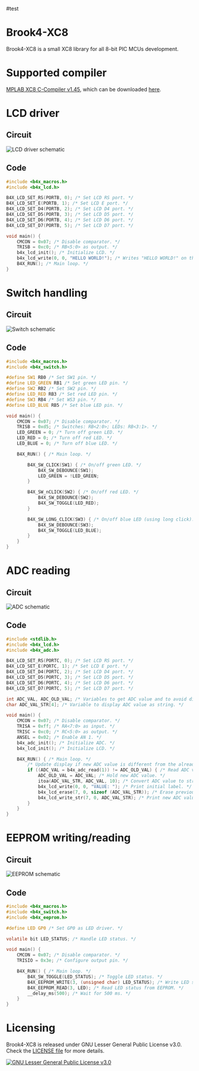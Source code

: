 #test
# Brook4-XC8

Brook4-XC8 is a small XC8 library for all 8-bit PIC MCUs development.

# Supported compiler

[MPLAB XC8 C-Compiler v1.45](https://www.microchip.com/forums/m1029676.aspx), which can be downloaded [here](https://www.microchip.com/development-tools/pic-and-dspic-downloads-archive).

# LCD driver

## Circuit

![LCD driver schematic](https://raw.githubusercontent.com/brook-dev/brook4xc8/main/examples/brook4xc8-lcd.X/schematic.png)

## Code

```c
#include <b4x_macros.h>
#include <b4x_lcd.h>

B4X_LCD_SET_RS(PORTB, 0); /* Set LCD RS port. */
B4X_LCD_SET_E(PORTB, 1); /* Set LCD E port. */
B4X_LCD_SET_D4(PORTB, 2); /* Set LCD D4 port. */
B4X_LCD_SET_D5(PORTB, 3); /* Set LCD D5 port. */
B4X_LCD_SET_D6(PORTB, 4); /* Set LCD D6 port. */
B4X_LCD_SET_D7(PORTB, 5); /* Set LCD D7 port. */

void main() {
    CMCON = 0x07; /* Disable comparator. */
    TRISB = 0xc0; /* RB<5:0> as output. */
    b4x_lcd_init(); /* Initialize LCD. */
    b4x_lcd_write(0, 0, "HELLO WORLD!"); /* Writes "HELLO WORLD!" on the LCD. */
    B4X_RUN(); /* Main loop. */
}
```

# Switch handling

## Circuit

![Switch schematic](https://raw.githubusercontent.com/brook-dev/brook4xc8/main/examples/brook4xc8-switch.X/schematic.png)

## Code

```c
#include <b4x_macros.h>
#include <b4x_switch.h>

#define SW1 RB0 /* Set SW1 pin. */
#define LED_GREEN RB1 /* Set green LED pin. */
#define SW2 RB2 /* Set SW2 pin. */
#define LED_RED RB3 /* Set red LED pin. */
#define SW3 RB4 /* Set WS3 pin. */
#define LED_BLUE RB5 /* Set blue LED pin. */

void main() {
    CMCON = 0x07; /* Disable comparator. */
    TRISB = 0xd5; /* Switches: RB<2:0>; LEDs: RB<3:1>. */
    LED_GREEN = 0; /* Turn off green LED. */
    LED_RED = 0; /* Turn off red LED. */
    LED_BLUE = 0; /* Turn off blue LED. */

    B4X_RUN() { /* Main loop. */

        B4X_SW_CLICK(SW1) { /* On/off green LED. */
            B4X_SW_DEBOUNCE(SW1);
            LED_GREEN = !LED_GREEN;
        }

        B4X_SW_nCLICK(SW2) { /* On/off red LED. */
            B4X_SW_DEBOUNCE(SW2);
            B4X_SW_TOGGLE(LED_RED);
        }

        B4X_SW_LONG_CLICK(SW3) { /* On/off blue LED (using long click). */
            B4X_SW_DEBOUNCE(SW3);
            B4X_SW_TOGGLE(LED_BLUE);
        }
    }
}
```
# ADC reading

## Circuit

![ADC schematic](https://raw.githubusercontent.com/brook-dev/brook4xc8/main/examples/brook4xc8-adc.X/schematic.png)

## Code

```c
#include <stdlib.h>
#include <b4x_lcd.h>
#include <b4x_adc.h>

B4X_LCD_SET_RS(PORTC, 0); /* Set LCD RS port. */
B4X_LCD_SET_E(PORTC, 1); /* Set LCD E port. */
B4X_LCD_SET_D4(PORTC, 2); /* Set LCD D4 port. */
B4X_LCD_SET_D5(PORTC, 3); /* Set LCD D5 port. */
B4X_LCD_SET_D6(PORTC, 4); /* Set LCD D6 port. */
B4X_LCD_SET_D7(PORTC, 5); /* Set LCD D7 port. */

int ADC_VAL, ADC_OLD_VAL; /* Variables to get ADC value and to avoid display blinking. */
char ADC_VAL_STR[4]; /* Variable to display ADC value as string. */

void main() {
    CMCON = 0x07; /* Disable comparator. */
    TRISA = 0xff; /* RA<7:0> as input. */
    TRISC = 0xc0; /* RC<5:0> as output. */
    ANSEL = 0x02; /* Enable AN 1. */
    b4x_adc_init(); /* Initialize ADC. */
    b4x_lcd_init(); /* Initialize LCD. */

    B4X_RUN() { /* Main loop. */
        /* Update display if new ADC value is different from the already read. */
        if ((ADC_VAL = b4x_adc_read(1)) != ADC_OLD_VAL) { /* Read ADC value from channel 1. */
            ADC_OLD_VAL = ADC_VAL; /* Hold new ADC value. */
            itoa(ADC_VAL_STR, ADC_VAL, 10); /* Convert ADC value to string. */
            b4x_lcd_write(0, 0, "VALUE: "); /* Print initial label. */
            b4x_lcd_erase(7, 0, sizeof (ADC_VAL_STR)); /* Erase previous printed ADC value. */
            b4x_lcd_write_str(7, 0, ADC_VAL_STR); /* Print new ADC value. */
        }
    }
}
```

# EEPROM writing/reading

## Circuit

![EEPROM schematic](https://raw.githubusercontent.com/brook-dev/brook4xc8/main/examples/brook4xc8-eeprom.X/schematic.gif)

## Code

```c
#include <b4x_macros.h>
#include <b4x_switch.h>
#include <b4x_eeprom.h>

#define LED GP0 /* Set GP0 as LED driver. */

volatile bit LED_STATUS; /* Handle LED status. */

void main() {
    CMCON = 0x07; /* Disable comparator. */
    TRISIO = 0x3e; /* Configure output pin. */

    B4X_RUN() { /* Main loop. */
        B4X_SW_TOGGLE(LED_STATUS); /* Toggle LED status. */
        B4X_EEPROM_WRITE(3, (unsigned char) LED_STATUS); /* Write LED status to EEPROM. */
        B4X_EEPROM_READ(3, LED); /* Read LED status from EEPROM. */
        __delay_ms(500); /* Wait for 500 ms. */
    }
}
```

# Licensing

Brook4-XC8 is released under GNU Lesser General Public License v3.0. Check the [LICENSE file](https://github.com/risoflora/brook4xc8/blob/main/LICENSE) for more details.

[![GNU Lesser General Public License v3.0](https://www.gnu.org/graphics/lgplv3-88x31.png)](https://www.gnu.org/licenses/lgpl-3.0.html)